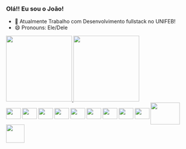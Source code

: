 ### Olá!! Eu sou o João!

- 🔭 Atualmente Trabalho com Desenvolvimento fullstack no UNIFEB!
- 😄 Pronouns: Ele/Dele

<div>
<a href="https://github.com/Joao-334">
  <img height="180em" src="https://github-readme-stats.vercel.app/api?username=Joao-334&show_icons=true&theme=tokyonight&include_all_commits=true&count_private">
  <img height="180em" src="https://github-readme-stats.vercel.app/api/top-langs/?username=Joao-334&layout=compact&theme=tokyonight&langs_count=16">
</div>

<div style="display: inline-block">
  <img align="center" height="30" width="40" src="https://cdn.jsdelivr.net/gh/devicons/devicon/icons/javascript/javascript-original.svg">
  <img align="center" height="30" width="40" src="https://cdn.jsdelivr.net/gh/devicons/devicon@latest/icons/laravel/laravel-original.svg">
  <img align="center" height="30" width="40" src="https://cdn.jsdelivr.net/gh/devicons/devicon@latest/icons/jquery/jquery-original.svg">
  <img align="center" height="30" width="40" src="https://cdn.jsdelivr.net/gh/devicons/devicon@latest/icons/php/php-original.svg">
  <img align="center" height="30" width="40" src="https://cdn.jsdelivr.net/gh/devicons/devicon/icons/html5/html5-original-wordmark.svg">
  <img align="center" height="30" width="40" src="https://cdn.jsdelivr.net/gh/devicons/devicon/icons/css3/css3-original.svg">
  <img align="center" height="30" width="40" src="https://cdn.jsdelivr.net/gh/devicons/devicon/icons/sass/sass-original.svg">
  <img align="center" height="30" width="40" src="https://cdn.jsdelivr.net/gh/devicons/devicon/icons/nodejs/nodejs-original.svg">
  <img align="center" height="30" width="40" src="https://cdn.jsdelivr.net/gh/devicons/devicon/icons/linux/linux-original.svg">
  <img align="center" height="60" width="80" src="https://cdn.jsdelivr.net/gh/devicons/devicon/icons/mysql/mysql-original-wordmark.svg">
  <img align="center" height="50" width="50" src="https://cdn.jsdelivr.net/gh/devicons/devicon/icons/mongodb/mongodb-original-wordmark.svg">
</div>
